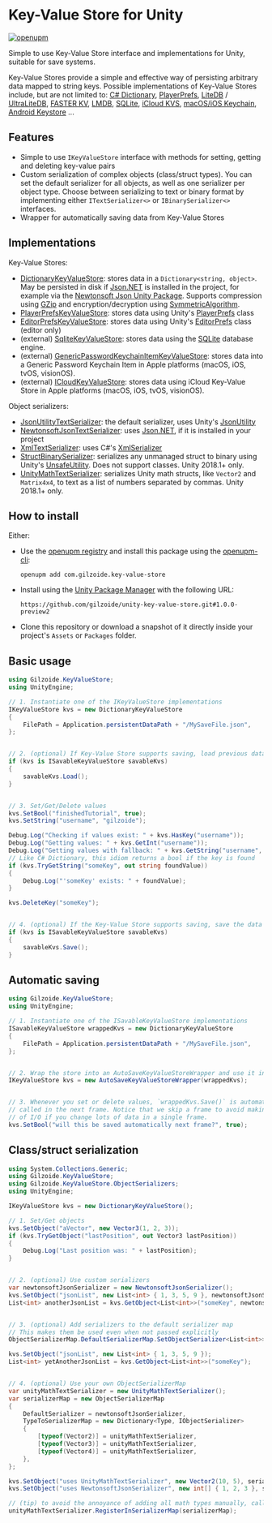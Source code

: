 # Key-Value Store for Unity
[![openupm](https://img.shields.io/npm/v/com.gilzoide.key-value-store?label=openupm&registry_uri=https://package.openupm.com)](https://openupm.com/packages/com.gilzoide.key-value-store/)

Simple to use Key-Value Store interface and implementations for Unity, suitable for save systems.

Key-Value Stores provide a simple and effective way of persisting arbitrary data mapped to string keys.
Possible implementations of Key-Value Stores include, but are not limited to:
[C# Dictionary](https://learn.microsoft.com/en-us/dotnet/api/system.collections.generic.dictionary-2),
[PlayerPrefs](https://docs.unity3d.com/ScriptReference/PlayerPrefs.html),
[LiteDB](https://github.com/mbdavid/LiteDB) / [UltraLiteDB](https://github.com/rejemy/UltraLiteDB),
[FASTER KV](https://github.com/microsoft/FASTER),
[LMDB](https://www.symas.com/lmdb),
[SQLite](https://www.sqlite.org/),
[iCloud KVS](https://developer.apple.com/documentation/foundation/nsubiquitouskeyvaluestore),
[macOS/iOS Keychain](https://developer.apple.com/documentation/security/keychain_services/keychain_items),
[Android Keystore](https://developer.android.com/training/articles/keystore)
...


## Features
- Simple to use `IKeyValueStore` interface with methods for setting, getting and deleting key-value pairs
- Custom serialization of complex objects (class/struct types).
  You can set the default serializer for all objects, as well as one serializer per object type.
  Choose between serializing to text or binary format by implementing either `ITextSerializer<>` or `IBinarySerializer<>` interfaces.
- Wrapper for automatically saving data from Key-Value Stores


## Implementations
Key-Value Stores:
- [DictionaryKeyValueStore](Runtime/DictionaryKeyValueStore.cs): stores data in a `Dictionary<string, object>`.
  May be persisted in disk if [Json.NET](https://www.newtonsoft.com/json) is installed in the project, for example via the [Newtonsoft Json Unity Package](https://docs.unity3d.com/Packages/com.unity.nuget.newtonsoft-json@latest).
  Supports compression using [GZip](https://learn.microsoft.com/en-us/dotnet/api/system.io.compression.gzipstream?view=netstandard-2.1) and encryption/decryption using [SymmetricAlgorithm](https://learn.microsoft.com/en-us/dotnet/api/system.security.cryptography.symmetricalgorithm).
- [PlayerPrefsKeyValueStore](Runtime/PlayerPrefsKeyValueStore.cs): stores data using Unity's [PlayerPrefs](https://docs.unity3d.com/ScriptReference/PlayerPrefs.html) class
- [EditorPrefsKeyValueStore](Editor/EditorPrefsKeyValueStore.cs): stores data using Unity's [EditorPrefs](https://docs.unity3d.com/ScriptReference/EditorPrefs.html) class (editor only)
- (external) [SqliteKeyValueStore](https://github.com/gilzoide/unity-key-value-store-sqlite): stores data using the [SQLite](https://sqlite.org) database engine.
- (external) [GenericPasswordKeychainItemKeyValueStore](https://github.com/gilzoide/unity-key-value-store-apple-keychain): stores data into a Generic Password Keychain Item in Apple platforms (macOS, iOS, tvOS, visionOS).
- (external) [ICloudKeyValueStore](https://github.com/gilzoide/unity-key-value-store-icloud-kvs): stores data using iCloud Key-Value Store in Apple platforms (macOS, iOS, tvOS, visionOS).

Object serializers:
- [JsonUtilityTextSerializer](Runtime/ObjectSerializers/JsonUtilityTextSerializer.cs): the default serializer, uses Unity's [JsonUtility](https://docs.unity3d.com/ScriptReference/JsonUtility.html)
- [NewtonsoftJsonTextSerializer](Runtime/ObjectSerializers/NewtonsoftJsonTextSerializer.cs): uses [Json.NET](https://www.newtonsoft.com/json), if it is installed in your project
- [XmlTextSerializer](Runtime/ObjectSerializers/XmlTextSerializer.cs): uses C#'s [XmlSerializer](https://learn.microsoft.com/en-us/dotnet/api/system.xml.serialization.xmlserializer?view=netstandard-2.1)
- [StructBinarySerializer](Runtime/ObjectSerializers/StructBinarySerializer.cs): serializes any unmanaged struct to binary using Unity's [UnsafeUtility](https://docs.unity3d.com/ScriptReference/Unity.Collections.LowLevel.Unsafe.UnsafeUtility.html).
  Does not support classes.
  Unity 2018.1+ only.
- [UnityMathTextSerializer](Runtime/ObjectSerializers/UnityMathTextSerializer.cs): serializes Unity math structs, like `Vector2` and `Matrix4x4`, to text as a list of numbers separated by commas.
  Unity 2018.1+ only.


## How to install
Either:
- Use the [openupm registry](https://openupm.com/) and install this package using the [openupm-cli](https://github.com/openupm/openupm-cli):
  ```
  openupm add com.gilzoide.key-value-store
  ```
- Install using the [Unity Package Manager](https://docs.unity3d.com/Manual/upm-ui-giturl.html) with the following URL:
  ```
  https://github.com/gilzoide/unity-key-value-store.git#1.0.0-preview2
  ```
- Clone this repository or download a snapshot of it directly inside your project's `Assets` or `Packages` folder.


## Basic usage
```cs
using Gilzoide.KeyValueStore;
using UnityEngine;

// 1. Instantiate one of the IKeyValueStore implementations
IKeyValueStore kvs = new DictionaryKeyValueStore
{
    FilePath = Application.persistentDataPath + "/MySaveFile.json",
};


// 2. (optional) If Key-Value Store supports saving, load previous data
if (kvs is ISavableKeyValueStore savableKvs)
{
    savableKvs.Load();
}


// 3. Set/Get/Delete values
kvs.SetBool("finishedTutorial", true);
kvs.SetString("username", "gilzoide");

Debug.Log("Checking if values exist: " + kvs.HasKey("username"));
Debug.Log("Getting values: " + kvs.GetInt("username"));
Debug.Log("Getting values with fallback: " + kvs.GetString("username", "default username"));
// Like C# Dictionary, this idiom returns a bool if the key is found
if (kvs.TryGetString("someKey", out string foundValue))
{
    Debug.Log("'someKey' exists: " + foundValue);
}

kvs.DeleteKey("someKey");


// 4. (optional) If the Key-Value Store supports saving, save the data
if (kvs is ISavableKeyValueStore savableKvs)
{
    savableKvs.Save();
}
```


## Automatic saving
```cs
using Gilzoide.KeyValueStore;
using UnityEngine;

// 1. Instantiate one of the ISavableKeyValueStore implementations
ISavableKeyValueStore wrappedKvs = new DictionaryKeyValueStore
{
    FilePath = Application.persistentDataPath + "/MySaveFile.json",
};


// 2. Wrap the store into an AutoSaveKeyValueStoreWrapper and use it instead
IKeyValueStore kvs = new AutoSaveKeyValueStoreWrapper(wrappedKvs);


// 3. Whenever you set or delete values, `wrappedKvs.Save()` is automatically
// called in the next frame. Notice that we skip a frame to avoid making lots
// of I/O if you change lots of data in a single frame.
kvs.SetBool("will this be saved automatically next frame?", true);
```


## Class/struct serialization
```cs
using System.Collections.Generic;
using Gilzoide.KeyValueStore;
using Gilzoide.KeyValueStore.ObjectSerializers;
using UnityEngine;

IKeyValueStore kvs = new DictionaryKeyValueStore();

// 1. Set/Get objects
kvs.SetObject("aVector", new Vector3(1, 2, 3));
if (kvs.TryGetObject("lastPosition", out Vector3 lastPosition))
{
    Debug.Log("Last position was: " + lastPosition);
}


// 2. (optional) Use custom serializers
var newtonsoftJsonSerializer = new NewtonsoftJsonSerializer();
kvs.SetObject("jsonList", new List<int> { 1, 3, 5, 9 }, newtonsoftJsonSerializer);
List<int> anotherJsonList = kvs.GetObject<List<int>>("someKey", newtonsoftJsonSerializer);


// 3. (optional) Add serializers to the default serializer map
// This makes them be used even when not passed explicitly
ObjectSerializerMap.DefaultSerializerMap.SetObjectSerializer<List<int>>(newtonsoftJsonSerializer);

kvs.SetObject("jsonList", new List<int> { 1, 3, 5, 9 });
List<int> yetAnotherJsonList = kvs.GetObject<List<int>>("someKey");


// 4. (optional) Use your own ObjectSerializerMap
var unityMathTextSerializer = new UnityMathTextSerializer();
var serializerMap = new ObjectSerializerMap
{
    DefaultSerializer = newtonsoftJsonSerializer,
    TypeToSerializerMap = new Dictionary<Type, IObjectSerializer>
    {
        [typeof(Vector2)] = unityMathTextSerializer,
        [typeof(Vector3)] = unityMathTextSerializer,
        [typeof(Vector4)] = unityMathTextSerializer,
    },
};

kvs.SetObject("uses UnityMathTextSerializer", new Vector2(10, 5), serializerMap);
kvs.SetObject("uses NewtonsoftJsonSerializer", new int[] { 1, 2, 3 }, serializerMap);

// (tip) to avoid the annoyance of adding all math types manually, call this:
unityMathTextSerializer.RegisterInSerializerMap(serializerMap);
```